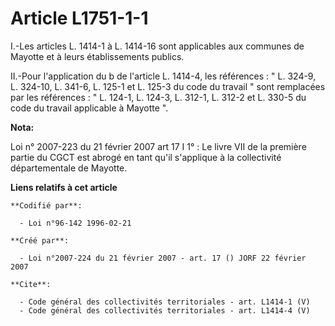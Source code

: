 # Article L1751-1-1

I.-Les articles L. 1414-1 à L. 1414-16 sont applicables aux communes de Mayotte et à leurs établissements publics. 

II.-Pour l'application du b de l'article L. 1414-4, les références : " L. 324-9, L. 324-10, L. 341-6, L. 125-1 et L. 125-3 du
code du travail " sont remplacées par les références : " L. 124-1, L. 124-3, L. 312-1, L. 312-2 et L. 330-5 du code du
travail applicable à Mayotte ".

**Nota:**

Loi n° 2007-223 du 21 février 2007 art 17 I 1° : Le livre VII de la première partie du CGCT est abrogé en tant qu'il
s'applique à la collectivité départementale de Mayotte.

**Liens relatifs à cet article**

	**Codifié par**:

	  - Loi n°96-142 1996-02-21

	**Créé par**:

	  - Loi n°2007-224 du 21 février 2007 - art. 17 () JORF 22 février 2007

	**Cite**:

	  - Code général des collectivités territoriales - art. L1414-1 (V)
	  - Code général des collectivités territoriales - art. L1414-4 (V)
